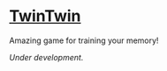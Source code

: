 # [TwinTwin](https://hcodes.github.io/twintwin/)
Amazing game for training your memory!

_Under development._

